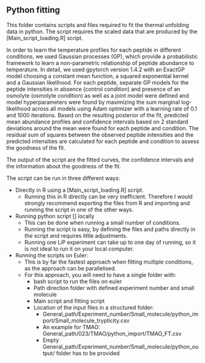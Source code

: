Python fitting
  -
This folder contains scripts and files required to fit the thermal unfolding data in python. The script requires the scaled data that are produced by the [Main_script_loading.R] script.

In order to learn the temperature profiles for each peptide in different conditions, we used Gaussian processes (GP), which provide a probabilistic framework to learn a non-parametric relationship of peptide abundance to temperature. In detail, we used gpytorch version 1.4.2 with an ExactGP model choosing a constant mean function, a squared exponential kernel and a Gaussian likelihood. For each peptide, separate GP models for the peptide intensities in absence (control condition) and presence of an osmolyte (osmolyte condition)  as well as a joint model were defined and model hyperparameters were found by maximizing the sum marginal log-likelihood across all models using Adam optimizer with a learning rate of 0.1 and 1000 iterations. Based on the resulting posterior of the fit, predicted mean abundance profiles and confidence intervals based on 2 standard deviations around the mean were found for each peptide and condition. The residual sum of squares between the observed peptide intensities and the predicted intensities are calculated for each peptide and condition to assess the goodness of the fit.

The output of the script are the fitted curves, the confidence intervals and the information about the goodness of the fit. 

The script can be run in three different ways:
- Directly in R using a [Main_script_loading.R] script. 
  - Running this in R directly can be very inefficient. Therefore I would strongly recommend exporting the files from R and importing and running the script in one of the other ways.
- Running python script [] locally
  - This can be done when running a small number of conditions.
  - Running the script is easy, by defining the files and paths directly in the script and requires little adjustments.
  - Running one LiP experiment can take up to one day of running, so it is not ideal to run it on your local computer.
- Running the scripts on Euler:
  - This is by far the fastest approach when fitting multiple conditions, as the approach can be parallelised.
  - For this approach, you will need to have a single folder with:
    - bash script to run the files on euler
    - Path direction folder with defined experiment number and small molecule
    - Main script and fitting script
    - Location of the input files in a structured folder:
      - General_path/Experiment_number/Small_molecule/python_import/Small_molecule_trypticity.csv
      - An example for TMAO: General_path/023/TMAO/python_import/TMAO_FT.csv
      - Empty General_path/Experiment_number/Small_molecule/python_output/ folder has to be provided
